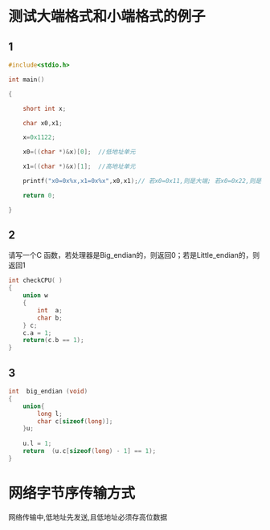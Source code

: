 # 测试大端格式和小端格式的例子



## 1

```c
#include<stdio.h>

int main()

{

    short int x;

    char x0,x1;

    x=0x1122;

    x0=((char *)&x)[0];  //低地址单元

    x1=((char *)&x)[1];  //高地址单元

    printf("x0=0x%x,x1=0x%x",x0,x1);// 若x0=0x11,则是大端; 若x0=0x22,则是小端......

    return 0;

}
```



## 2

请写一个C 函数，若处理器是Big_endian的，则返回0；若是Little_endian的，则返回1

```c
int checkCPU( )
{
    union w
    {  
        int  a;
        char b;
    } c;
    c.a = 1;
    return(c.b == 1);
}
```



## 3

```c
int  big_endian (void)
{
    union{
        long l;
        char c[sizeof(long)];
    }u;
 
    u.l = 1;
    return  (u.c[sizeof(long) - 1] == 1);
}
```



# 网络字节序传输方式

网络传输中,低地址先发送,且低地址必须存高位数据
